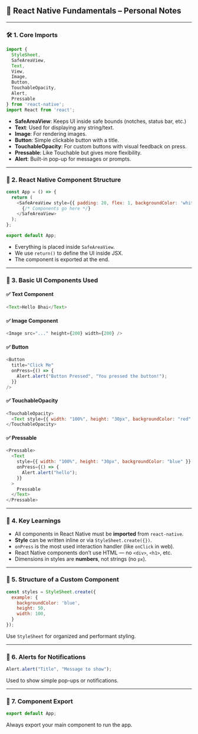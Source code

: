 ## 📘 React Native Fundamentals – Personal Notes

---

### 🛠️ 1. **Core Imports**

```js
import {
  StyleSheet,
  SafeAreaView,
  Text,
  View,
  Image,
  Button,
  TouchableOpacity,
  Alert,
  Pressable
} from 'react-native';
import React from 'react';
```

* **SafeAreaView**: Keeps UI inside safe bounds (notches, status bar, etc.)
* **Text**: Used for displaying any string/text.
* **Image**: For rendering images.
* **Button**: Simple clickable button with a title.
* **TouchableOpacity**: For custom buttons with visual feedback on press.
* **Pressable**: Like Touchable but gives more flexibility.
* **Alert**: Built-in pop-up for messages or prompts.

---

### 🧩 2. **React Native Component Structure**

```js
const App = () => {
  return (
    <SafeAreaView style={{ padding: 20, flex: 1, backgroundColor: 'white' }}>
      {/* Components go here */}
    </SafeAreaView>
  );
};

export default App;
```

* Everything is placed inside `SafeAreaView`.
* We use `return()` to define the UI inside JSX.
* The component is exported at the end.

---

### 🎨 3. **Basic UI Components Used**

#### ✅ **Text Component**

```js
<Text>Hello Bhai</Text>
```

#### ✅ **Image Component**

```js
<Image src="..." height={200} width={200} />
```

#### ✅ **Button**

```js
<Button
  title="Click Me"
  onPress={() => {
    Alert.alert("Button Pressed", "You pressed the button!");
  }}
/>
```

#### ✅ **TouchableOpacity**

```js
<TouchableOpacity>
  <Text style={{ width: "100%", height: "30px", backgroundColor: "red" }}>Button</Text>
</TouchableOpacity>
```

#### ✅ **Pressable**

```js
<Pressable>
  <Text
    style={{ width: "100%", height: "30px", backgroundColor: "blue" }}
    onPress={() => {
      Alert.alert("hello");
    }}
  >
    Pressable
  </Text>
</Pressable>
```

---

### 🧠 4. **Key Learnings**

* All components in React Native must be **imported** from `react-native`.
* **Style** can be written inline or via `StyleSheet.create({})`.
* `onPress` is the most used interaction handler (like `onClick` in web).
* React Native components don’t use HTML — no `<div>`, `<h1>`, etc.
* Dimensions in styles are **numbers**, not strings (no `px`).

---

### 🧱 5. **Structure of a Custom Component**

```js
const styles = StyleSheet.create({
  example: {
    backgroundColor: 'blue',
    height: 50,
    width: 100,
  }
});
```

Use `StyleSheet` for organized and performant styling.

---

### 📌 6. **Alerts for Notifications**

```js
Alert.alert("Title", "Message to show");
```

Used to show simple pop-ups or notifications.

---

### 📄 7. **Component Export**

```js
export default App;
```

Always export your main component to run the app.

